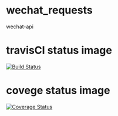 # wechat_requests
wechat-api

# travisCI status image
[![Build Status](https://travis-ci.com/zhangluohan/wechat_requests.svg?branch=master)](https://travis-ci.com/zhangluohan/wechat_requests)

# covege status image
[![Coverage Status](https://coveralls.io/repos/github/zhangluohan/wechat_requests/badge.svg?branch=master)](https://coveralls.io/github/zhangluohan/wechat_requests?branch=master)
